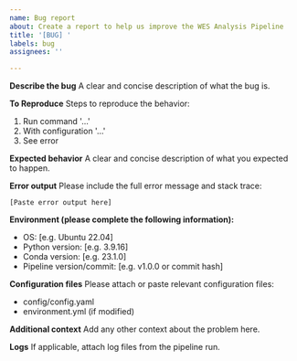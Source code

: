 ```yaml
---
name: Bug report
about: Create a report to help us improve the WES Analysis Pipeline
title: '[BUG] '
labels: bug
assignees: ''

---
```


**Describe the bug**
A clear and concise description of what the bug is.

**To Reproduce**
Steps to reproduce the behavior:
1. Run command '...'
2. With configuration '...'
3. See error

**Expected behavior**
A clear and concise description of what you expected to happen.

**Error output**
Please include the full error message and stack trace:
```
[Paste error output here]
```

**Environment (please complete the following information):**
- OS: [e.g. Ubuntu 22.04]
- Python version: [e.g. 3.9.16]
- Conda version: [e.g. 23.1.0]
- Pipeline version/commit: [e.g. v1.0.0 or commit hash]

**Configuration files**
Please attach or paste relevant configuration files:
- config/config.yaml
- environment.yml (if modified)

**Additional context**
Add any other context about the problem here.

**Logs**
If applicable, attach log files from the pipeline run.